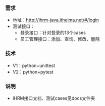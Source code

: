 ### 需求
- 地址：http://ihrm-java.itheima.net/#/login
- 测试接口：
  - 登录接口：针对登录的13个cases
  - 员工管理接口：添加、查询、修改、删除

### 技术 
- V1：python+unittest
- V2：python+pytest

### 说明
- iHRM接口文档、测试cases见docs文件夹


